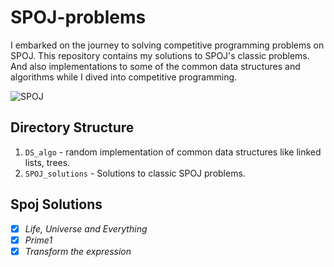 # SPOJ-problems
I embarked on the journey to solving competitive programming problems on SPOJ. This repository contains my solutions to SPOJ's classic problems. And also implementations to some of the common data structures and algorithms while I dived into competitive programming.

![SPOJ]()
## Directory Structure
  1. ```DS_algo``` - random implementation of common data structures like linked lists, trees.
  2. ```SPOJ_solutions``` - Solutions to classic SPOJ problems.
  
## Spoj Solutions
 
 - [x] *Life, Universe and Everything*
 - [x] *Prime1*
 - [x] *Transform the expression*

